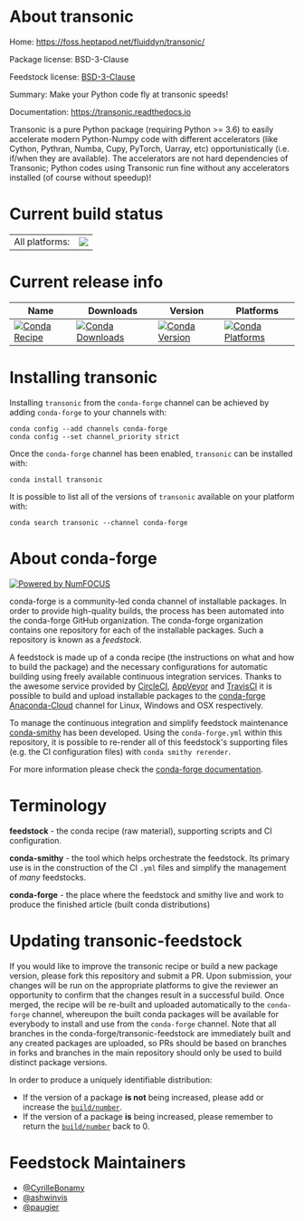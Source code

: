 About transonic
===============

Home: https://foss.heptapod.net/fluiddyn/transonic/

Package license: BSD-3-Clause

Feedstock license: [BSD-3-Clause](https://github.com/conda-forge/transonic-feedstock/blob/master/LICENSE.txt)

Summary: Make your Python code fly at transonic speeds!

Documentation: https://transonic.readthedocs.io

Transonic is a pure Python package (requiring Python >= 3.6) to easily
accelerate modern Python-Numpy code with different accelerators (like
Cython, Pythran, Numba, Cupy, PyTorch, Uarray, etc) opportunistically
(i.e. if/when they are available).
The accelerators are not hard dependencies of Transonic; Python codes
using Transonic run fine without any accelerators installed (of course
without speedup)!


Current build status
====================


<table><tr><td>All platforms:</td>
    <td>
      <a href="https://dev.azure.com/conda-forge/feedstock-builds/_build/latest?definitionId=6526&branchName=master">
        <img src="https://dev.azure.com/conda-forge/feedstock-builds/_apis/build/status/transonic-feedstock?branchName=master">
      </a>
    </td>
  </tr>
</table>

Current release info
====================

| Name | Downloads | Version | Platforms |
| --- | --- | --- | --- |
| [![Conda Recipe](https://img.shields.io/badge/recipe-transonic-green.svg)](https://anaconda.org/conda-forge/transonic) | [![Conda Downloads](https://img.shields.io/conda/dn/conda-forge/transonic.svg)](https://anaconda.org/conda-forge/transonic) | [![Conda Version](https://img.shields.io/conda/vn/conda-forge/transonic.svg)](https://anaconda.org/conda-forge/transonic) | [![Conda Platforms](https://img.shields.io/conda/pn/conda-forge/transonic.svg)](https://anaconda.org/conda-forge/transonic) |

Installing transonic
====================

Installing `transonic` from the `conda-forge` channel can be achieved by adding `conda-forge` to your channels with:

```
conda config --add channels conda-forge
conda config --set channel_priority strict
```

Once the `conda-forge` channel has been enabled, `transonic` can be installed with:

```
conda install transonic
```

It is possible to list all of the versions of `transonic` available on your platform with:

```
conda search transonic --channel conda-forge
```


About conda-forge
=================

[![Powered by NumFOCUS](https://img.shields.io/badge/powered%20by-NumFOCUS-orange.svg?style=flat&colorA=E1523D&colorB=007D8A)](http://numfocus.org)

conda-forge is a community-led conda channel of installable packages.
In order to provide high-quality builds, the process has been automated into the
conda-forge GitHub organization. The conda-forge organization contains one repository
for each of the installable packages. Such a repository is known as a *feedstock*.

A feedstock is made up of a conda recipe (the instructions on what and how to build
the package) and the necessary configurations for automatic building using freely
available continuous integration services. Thanks to the awesome service provided by
[CircleCI](https://circleci.com/), [AppVeyor](https://www.appveyor.com/)
and [TravisCI](https://travis-ci.com/) it is possible to build and upload installable
packages to the [conda-forge](https://anaconda.org/conda-forge)
[Anaconda-Cloud](https://anaconda.org/) channel for Linux, Windows and OSX respectively.

To manage the continuous integration and simplify feedstock maintenance
[conda-smithy](https://github.com/conda-forge/conda-smithy) has been developed.
Using the ``conda-forge.yml`` within this repository, it is possible to re-render all of
this feedstock's supporting files (e.g. the CI configuration files) with ``conda smithy rerender``.

For more information please check the [conda-forge documentation](https://conda-forge.org/docs/).

Terminology
===========

**feedstock** - the conda recipe (raw material), supporting scripts and CI configuration.

**conda-smithy** - the tool which helps orchestrate the feedstock.
                   Its primary use is in the construction of the CI ``.yml`` files
                   and simplify the management of *many* feedstocks.

**conda-forge** - the place where the feedstock and smithy live and work to
                  produce the finished article (built conda distributions)


Updating transonic-feedstock
============================

If you would like to improve the transonic recipe or build a new
package version, please fork this repository and submit a PR. Upon submission,
your changes will be run on the appropriate platforms to give the reviewer an
opportunity to confirm that the changes result in a successful build. Once
merged, the recipe will be re-built and uploaded automatically to the
`conda-forge` channel, whereupon the built conda packages will be available for
everybody to install and use from the `conda-forge` channel.
Note that all branches in the conda-forge/transonic-feedstock are
immediately built and any created packages are uploaded, so PRs should be based
on branches in forks and branches in the main repository should only be used to
build distinct package versions.

In order to produce a uniquely identifiable distribution:
 * If the version of a package **is not** being increased, please add or increase
   the [``build/number``](https://docs.conda.io/projects/conda-build/en/latest/resources/define-metadata.html#build-number-and-string).
 * If the version of a package **is** being increased, please remember to return
   the [``build/number``](https://docs.conda.io/projects/conda-build/en/latest/resources/define-metadata.html#build-number-and-string)
   back to 0.

Feedstock Maintainers
=====================

* [@CyrilleBonamy](https://github.com/CyrilleBonamy/)
* [@ashwinvis](https://github.com/ashwinvis/)
* [@paugier](https://github.com/paugier/)

